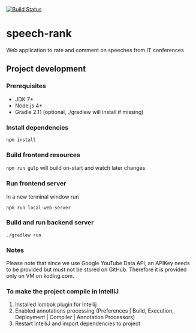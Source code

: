[![Build Status](https://travis-ci.org/PeggyBrown/speech-rank.svg?branch=master)](https://travis-ci.org/PeggyBrown/speech-rank)

# speech-rank
Web application to rate and comment on speeches from IT conferences

## Project development

### Prerequisites

-   JDK 7+
-   Node.js 4+
-   Gradle 2.11 (optional, ./gradlew will install if missing)

### Install dependencies

`npm install`

### Build frontend resources

`npm run gulp` will build on-start and watch later changes

### Run frontend server

In a new terminal window run

`npm run local-web-server`

### Build and run backend server

`./gradlew run`

### Notes

Please note that since we use Google YouTube Data API, an APIKey needs to be provided but must not be stored on GitHub. Therefore it is provided only on VM on koding.com.

### To make the project compile in IntelliJ

1. Installed lombok plugin for Intellij
2. Enabled annotations processing (Preferences | Build, Execution, Deployment | Compiler | Annotation Processors)
3. Restart IntelliJ and import dependencies to project
